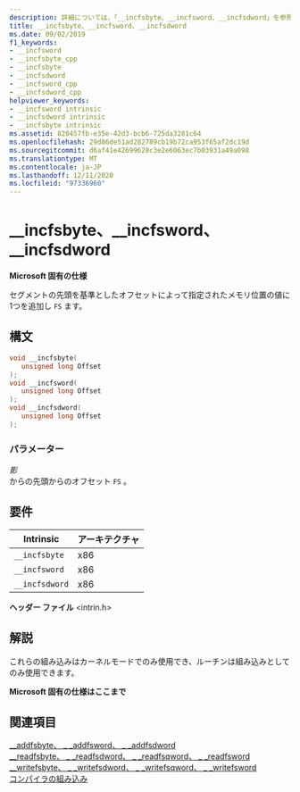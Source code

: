 ```yaml
---
description: 詳細については、「__incfsbyte、__incfsword、__incfsdword」を参照してください。
title: __incfsbyte、__incfsword、__incfsdword
ms.date: 09/02/2019
f1_keywords:
- __incfsword
- __incfsbyte_cpp
- __incfsbyte
- __incfsdword
- __incfsword_cpp
- __incfsdword_cpp
helpviewer_keywords:
- __incfsword intrinsic
- __incfsdword intrinsic
- __incfsbyte intrinsic
ms.assetid: 820457fb-e35e-42d3-bcb6-725da3281c64
ms.openlocfilehash: 29d86de51ad282789cb19b72ca953f65af2dc19d
ms.sourcegitcommit: d6af41e42699628c3e2e6063ec7b03931a49a098
ms.translationtype: MT
ms.contentlocale: ja-JP
ms.lasthandoff: 12/11/2020
ms.locfileid: "97336960"
---
```

# <a name="__incfsbyte-__incfsword-__incfsdword"></a>__incfsbyte、__incfsword、__incfsdword

**Microsoft 固有の仕様**

セグメントの先頭を基準としたオフセットによって指定されたメモリ位置の値に1つを追加し `FS` ます。

## <a name="syntax"></a>構文

```C
void __incfsbyte(
   unsigned long Offset
);
void __incfsword(
   unsigned long Offset
);
void __incfsdword(
   unsigned long Offset
);
```

### <a name="parameters"></a>パラメーター

*影*\
からの先頭からのオフセット `FS` 。

## <a name="requirements"></a>要件

|Intrinsic|アーキテクチャ|
|---------------|------------------|
|`__incfsbyte`|x86|
|`__incfsword`|x86|
|`__incfsdword`|x86|

**ヘッダー ファイル** \<intrin.h>

## <a name="remarks"></a>解説

これらの組み込みはカーネルモードでのみ使用でき、ルーチンは組み込みとしてのみ使用できます。

**Microsoft 固有の仕様はここまで**

## <a name="see-also"></a>関連項目

[\__addfsbyte、 \_ _addfsword、 \_ _addfsdword](../intrinsics/addfsbyte-addfsword-addfsdword.md)\
[\__readfsbyte、 \_ _readfsdword、 \_ _readfsqword、 \_ _readfsword](../intrinsics/readfsbyte-readfsdword-readfsqword-readfsword.md)\
[\__writefsbyte、 \_ _writefsdword、 \_ _writefsqword、 \_ _writefsword](../intrinsics/writefsbyte-writefsdword-writefsqword-writefsword.md)\
[コンパイラの組み込み](../intrinsics/compiler-intrinsics.md)
